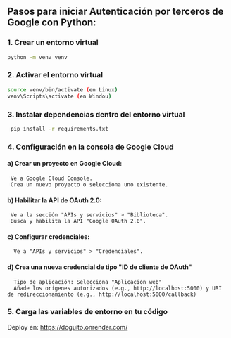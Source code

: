## Pasos para iniciar Autenticación por terceros de Google con Python:

### 1. Crear un entorno virtual
   ```bash
   python -m venv venv
   ```

### 2. Activar el entorno virtual
   ```bash
   source venv/bin/activate (en Linux)
   venv\Scripts\activate (en Windou)
   ```
### 3. Instalar dependencias dentro del entorno virtual
  ```bash
   pip install -r requirements.txt
   ```
### 4. Configuración en la consola de Google Cloud
  #### a) Crear un proyecto en Google Cloud:
     Ve a Google Cloud Console.
     Crea un nuevo proyecto o selecciona uno existente.
  #### b) Habilitar la API de OAuth 2.0:
     Ve a la sección "APIs y servicios" > "Biblioteca".
     Busca y habilita la API "Google OAuth 2.0".
  #### c) Configurar credenciales:
      Ve a "APIs y servicios" > "Credenciales".
  #### d) Crea una nueva credencial de tipo "ID de cliente de OAuth"
      Tipo de aplicación: Selecciona "Aplicación web"
      Añade los orígenes autorizados (e.g., http://localhost:5000) y URI de redireccionamiento (e.g., http://localhost:5000/callback)
### 5. Carga las variables de entorno en tu código


Deploy en: https://doguito.onrender.com/
